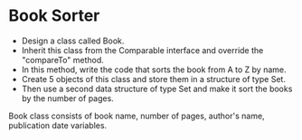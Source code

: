 # Book Sorter


- Design a class called Book. 
- Inherit this class from the Comparable interface and override the "compareTo" method. 
- In this method, write the code that sorts the book from A to Z by name. 
- Create 5 objects of this class and store them in a structure of type Set. 
- Then use a second data structure of type Set and make it sort the books by the number of pages.



Book class consists of book name, number of pages, author's name, publication date variables.

